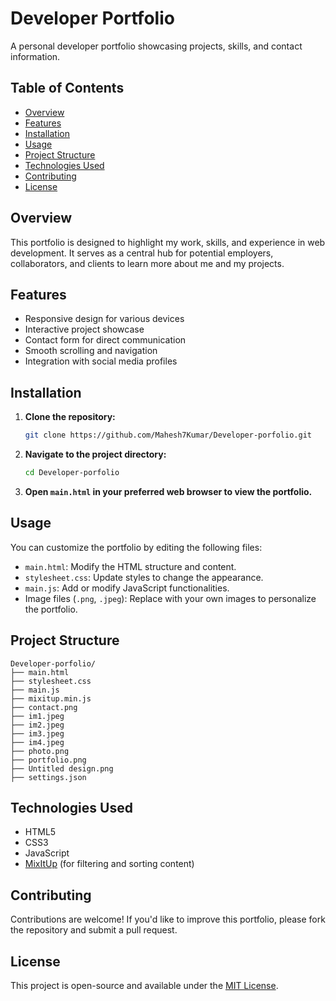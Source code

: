 
# Developer Portfolio

A personal developer portfolio showcasing projects, skills, and contact information.

## Table of Contents

- [Overview](#overview)
- [Features](#features)
- [Installation](#installation)
- [Usage](#usage)
- [Project Structure](#project-structure)
- [Technologies Used](#technologies-used)
- [Contributing](#contributing)
- [License](#license)

## Overview

This portfolio is designed to highlight my work, skills, and experience in web development. It serves as a central hub for potential employers, collaborators, and clients to learn more about me and my projects.

## Features

- Responsive design for various devices
- Interactive project showcase
- Contact form for direct communication
- Smooth scrolling and navigation
- Integration with social media profiles

## Installation

1. **Clone the repository:**

   ```bash
   git clone https://github.com/Mahesh7Kumar/Developer-porfolio.git
   ```

2. **Navigate to the project directory:**

   ```bash
   cd Developer-porfolio
   ```

3. **Open `main.html` in your preferred web browser to view the portfolio.**

## Usage

You can customize the portfolio by editing the following files:

- `main.html`: Modify the HTML structure and content.
- `stylesheet.css`: Update styles to change the appearance.
- `main.js`: Add or modify JavaScript functionalities.
- Image files (`.png`, `.jpeg`): Replace with your own images to personalize the portfolio.

## Project Structure

```plaintext
Developer-porfolio/
├── main.html
├── stylesheet.css
├── main.js
├── mixitup.min.js
├── contact.png
├── im1.jpeg
├── im2.jpeg
├── im3.jpeg
├── im4.jpeg
├── photo.png
├── portfolio.png
├── Untitled design.png
├── settings.json
```

## Technologies Used

- HTML5
- CSS3
- JavaScript
- [MixItUp](https://www.kunkalabs.com/mixitup/) (for filtering and sorting content)

## Contributing

Contributions are welcome! If you'd like to improve this portfolio, please fork the repository and submit a pull request.

## License

This project is open-source and available under the [MIT License](LICENSE).
